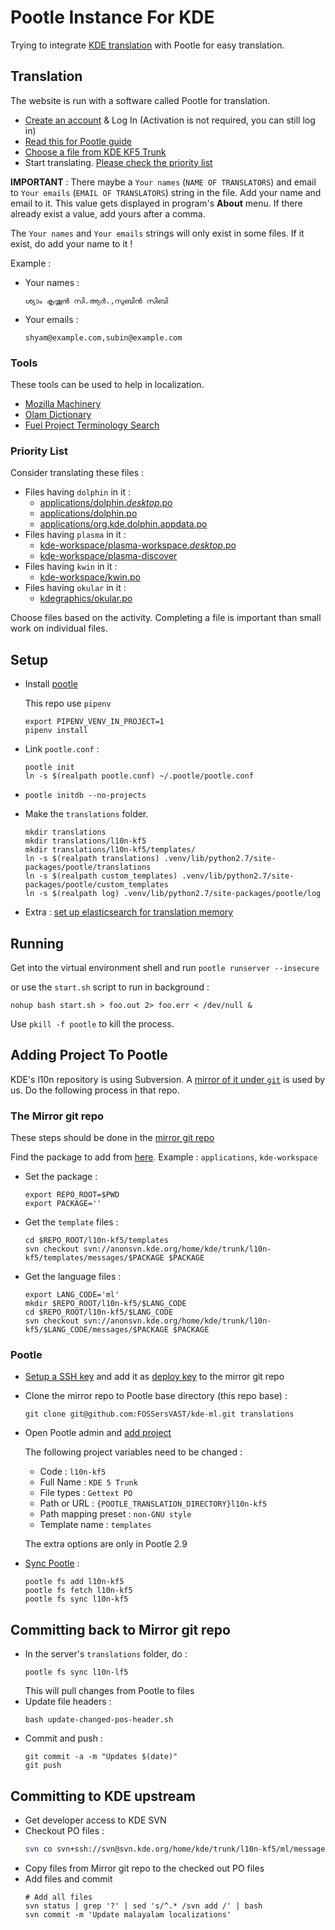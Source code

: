 # Pootle Instance For KDE

Trying to integrate [KDE translation](https://l10n.kde.org) with Pootle for easy translation.

## Translation

The website is run with a software called Pootle for translation.

* [Create an account](http://kde.anishsheela.com/) & Log In (Activation is not required, you can still log in)
* [Read this for Pootle guide](https://wiki.documentfoundation.org/PootleGuide)
* [Choose a file from KDE KF5 Trunk](http://kde.anishsheela.com/ml/l10n-kf5/)
* Start translating. [Please check the priority list](#priority-list)

**IMPORTANT** : There maybe a `Your names` (`NAME OF TRANSLATORS`) and email to `Your emails` (`EMAIL OF TRANSLATORS`) string in the file. Add your name and email to it. This value gets displayed in program's **About** menu. If there already exist a value, add yours after a comma.

The `Your names` and `Your emails` strings will only exist in some files. If it exist, do add your name to it !

Example :

* Your names :
  ```
  ശ്യാം കൃഷ്ണന്‍ സി.ആര്‍.,സുബിന്‍ സിബി
  ```
* Your emails :
  ```
  shyam@example.com,subin@example.com
  ```

### Tools

These tools can be used to help in localization.

* [Mozilla Machinery](https://pontoon.mozilla.org/machinery/)
* [Olam Dictionary](https://olam.in)
* [Fuel Project Terminology Search](http://fuelproject.org/contribute/index.php?route=search)

### Priority List

Consider translating these files :

* Files having `dolphin` in it :
  * [applications/dolphin._desktop_.po ](http://kde.anishsheela.com/ml/l10n-kf5/applications/dolphin._desktop_.po)
  * [applications/dolphin.po](http://kde.anishsheela.com/ml/l10n-kf5/applications/dolphin.po)
  * [applications/org.kde.dolphin.appdata.po](http://kde.anishsheela.com/ml/l10n-kf5/applications/org.kde.dolphin.appdata.po)
* Files having `plasma` in it :
  * [kde-workspace/plasma-workspace._desktop_.po](http://kde.anishsheela.com/ml/l10n-kf5/kde-workspace/plasma-workspace._desktop_.po)
  * [kde-workspace/plasma-discover](http://kde.anishsheela.com/ml/l10n-kf5/kde-workspace/plasma-discover.po)
* Files having `kwin` in it :
  * [kde-workspace/kwin.po](http://kde.anishsheela.com/ml/l10n-kf5/kde-workspace/kwin.po)
* Files having `okular` in it :
  * [kdegraphics/okular.po](http://kde.anishsheela.com/ml/l10n-kf5/kdegraphics/okular.po)

Choose files based on the activity. Completing a file is important than small work on individual files.

## Setup

* Install [pootle](http://docs.translatehouse.org/projects/pootle/en/stable-2.8.x/server/installation.html)

  This repo use `pipenv`
  ```
  export PIPENV_VENV_IN_PROJECT=1
  pipenv install
  ```
* Link `pootle.conf` :
  ```
  pootle init
  ln -s $(realpath pootle.conf) ~/.pootle/pootle.conf
  ```
* `pootle initdb --no-projects`
* Make the `translations` folder.
  ```
  mkdir translations
  mkdir translations/l10n-kf5
  mkdir translations/l10n-kf5/templates/
  ln -s $(realpath translations) .venv/lib/python2.7/site-packages/pootle/translations
  ln -s $(realpath custom_templates) .venv/lib/python2.7/site-packages/pootle/custom_templates
  ln -s $(realpath log) .venv/lib/python2.7/site-packages/pootle/log
  ```
* Extra : [set up elasticsearch for translation memory](http://docs.translatehouse.org/projects/pootle/en/stable-2.8.x/features/translation_memory.html)

## Running

Get into the virtual environment shell and run `pootle runserver --insecure`

or use the `start.sh` script to run in background :

```
nohup bash start.sh > foo.out 2> foo.err < /dev/null &
```

Use `pkill -f pootle` to kill the process.

## Adding Project To Pootle

KDE's l10n repository is using Subversion. A [mirror of it under `git`](https://github.com/FOSSersVAST/kde-ml) is used by us. Do the following process in that repo.

### The Mirror git repo

These steps should be done in the [mirror git repo](https://github.com/FOSSersVAST/kde-ml)

Find the package to add from [here](https://l10n.kde.org/stats/gui/trunk-kf5/package/). Example : `applications`, `kde-workspace`

* Set the package :
  ```
  export REPO_ROOT=$PWD
  export PACKAGE=''
  ```
* Get the `template` files :

  ```
  cd $REPO_ROOT/l10n-kf5/templates
  svn checkout svn://anonsvn.kde.org/home/kde/trunk/l10n-kf5/templates/messages/$PACKAGE $PACKAGE
  ```
* Get the language files :

  ```
  export LANG_CODE='ml'
  mkdir $REPO_ROOT/l10n-kf5/$LANG_CODE
  cd $REPO_ROOT/l10n-kf5/$LANG_CODE
  svn checkout svn://anonsvn.kde.org/home/kde/trunk/l10n-kf5/$LANG_CODE/messages/$PACKAGE $PACKAGE
  ```

### Pootle

* [Setup a SSH key](https://help.github.com/en/articles/generating-a-new-ssh-key-and-adding-it-to-the-ssh-agent#generating-a-new-ssh-key) and add it as [deploy key](https://developer.github.com/v3/guides/managing-deploy-keys) to the mirror git repo
* Clone the mirror repo to Pootle base directory (this repo base) :
  ```
  git clone git@github.com:FOSSersVAST/kde-ml.git translations
  ```
* Open Pootle admin and [add project](http://docs.translatehouse.org/projects/pootle/en/stable-2.8.x/server/project_setup.html)

  The following project variables need to be changed :

  * Code : `l10n-kf5`
  * Full Name : `KDE 5 Trunk`
  * File types : `Gettext PO`
  * Path or URL : `{POOTLE_TRANSLATION_DIRECTORY}l10n-kf5`
  * Path mapping preset : `non-GNU style`
  * Template name : `templates`

  The extra options are only in Pootle 2.9

* [Sync Pootle](http://docs.translatehouse.org/projects/pootle/en/stable-2.8.x/features/using_pootle_fs.html) :
  ```
  pootle fs add l10n-kf5
  pootle fs fetch l10n-kf5
  pootle fs sync l10n-kf5
  ```

## Committing back to Mirror git repo

* In the server's `translations` folder, do :
  ```
  pootle fs sync l10n-lf5
  ```
  This will pull changes from Pootle to files
* Update file headers :
  ```
  bash update-changed-pos-header.sh
  ```
* Commit and push :
  ```
  git commit -a -m "Updates $(date)"
  git push
  ```

## Committing to KDE upstream

* Get developer access to KDE SVN
* Checkout PO files :
  ```bash
  svn co svn+ssh://svn@svn.kde.org/home/kde/trunk/l10n-kf5/ml/messages
  ```
* Copy files from Mirror git repo to the checked out PO files
* Add files and commit
  ```
  # Add all files
  svn status | grep '?' | sed 's/^.* /svn add /' | bash
  svn commit -m 'Update malayalam localizations'
  ```